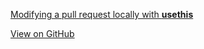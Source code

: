 [Modifying a pull request locally with **usethis** ](https://jtr13.github.io/springishere/fix_pr.html)

[View on GitHub](https://github.com/jtr13/springishere) 

